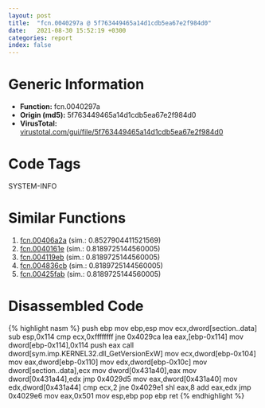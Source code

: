 ```yaml
---
layout: post
title:  "fcn.0040297a @ 5f763449465a14d1cdb5ea67e2f984d0"
date:   2021-08-30 15:52:19 +0300
categories: report
index: false
---
```


# Generic Information
- **Function:** fcn.0040297a
- **Origin (md5):** 5f763449465a14d1cdb5ea67e2f984d0
- **VirusTotal:** [virustotal.com/gui/file/5f763449465a14d1cdb5ea67e2f984d0][virustotal_ref]

# Code Tags
<span class="tag" id="SYSTEM-INFO">SYSTEM-INFO</span>


# Similar Functions

1. [fcn.00406a2a][similar_1_ref] (sim.: 0.8527904411521569)
2. [fcn.0040161e][similar_2_ref] (sim.: 0.8189725144560005)
3. [fcn.004119eb][similar_3_ref] (sim.: 0.8189725144560005)
4. [fcn.004836cb][similar_4_ref] (sim.: 0.8189725144560005)
5. [fcn.00425fab][similar_5_ref] (sim.: 0.8189725144560005)


# Disassembled Code

{% highlight nasm %}
push ebp
mov ebp,esp
mov ecx,dword[section..data]
sub esp,0x114
cmp ecx,0xffffffff
jne 0x4029ca
lea eax,[ebp-0x114]
mov dword[ebp-0x114],0x114
push eax
call dword[sym.imp.KERNEL32.dll_GetVersionExW]
mov ecx,dword[ebp-0x104]
mov eax,dword[ebp-0x110]
mov edx,dword[ebp-0x10c]
mov dword[section..data],ecx
mov dword[0x431a40],eax
mov dword[0x431a44],edx
jmp 0x4029d5
mov eax,dword[0x431a40]
mov edx,dword[0x431a44]
cmp ecx,2
jne 0x4029e1
shl eax,8
add eax,edx
jmp 0x4029e6
mov eax,0x501
mov esp,ebp
pop ebp
ret
{% endhighlight %}


[similar_1_ref]: /report/fcn.00406a2a@4c2db4ba96e80258daff665d7d7a016a
[similar_2_ref]: /report/fcn.0040161e@7bcc89a15d575deafd22288432159007
[similar_3_ref]: /report/fcn.004119eb@065d95e046989885ac0aa05648eeda39
[similar_4_ref]: /report/fcn.004836cb@27ac6b5c7fa1ad11790cdc733c25a701
[similar_5_ref]: /report/fcn.00425fab@38d41d729f8f30faf0dd96f0c7acba4b
[virustotal_ref]: https://www.virustotal.com/gui/file/5f763449465a14d1cdb5ea67e2f984d0